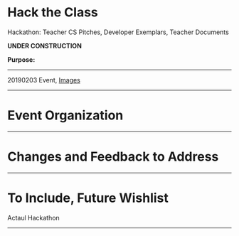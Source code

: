 # Hack the Class
Hackathon: Teacher CS Pitches, Developer Exemplars, Teacher Documents

**UNDER CONSTRUCTION**

**Purpose:**

---

20190203 Event, <a href="https://drive.google.com/drive/folders/1FXN71pBeT60un4eixqKsHMLT-4p_i-EW">Images</a>

---

# Event Organization


---
# Changes and Feedback to Address

---

# To Include, Future Wishlist 

Actaul Hackathon

---
